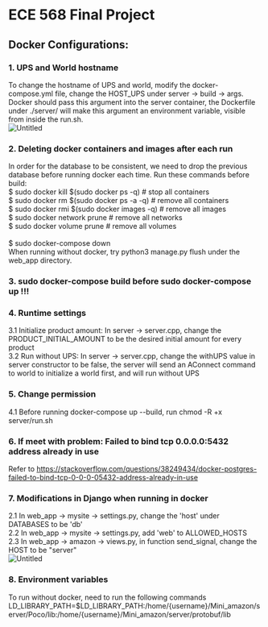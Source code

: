 ECE 568 Final Project
===

Docker Configurations: 
---
### 1. UPS and World hostname
To change the hostname of UPS and world, modify the docker-compose.yml file, change the HOST_UPS under server -> build -> args. Docker should pass this argument into the server container, the Dockerfile under ./server/ will make this argument an environment variable, visible from inside the run.sh.<br>
![Untitled](https://user-images.githubusercontent.com/49318361/164995413-2ea68d15-3080-49d1-9389-ab0cc8bebc5d.png)

### 2. Deleting docker containers and images after each run
In order for the database to be consistent, we need to drop the previous database before running docker each time. Run these commands before build:
 <br>
$ sudo docker kill $(sudo docker ps -q) # stop all containers <br>
$ sudo docker rm $(sudo docker ps -a -q) # remove all containers  <br>
$ sudo docker rmi $(sudo docker images -q) # remove all images <br>
$ sudo docker network prune # remove all networks <br>
$ sudo docker volume prune # remove all volumes  <br>
 <br>
 $ sudo docker-compose down <br>
When running without docker, try python3 manage.py flush under the web_app directory.

### 3. sudo docker-compose build before sudo docker-compose up !!!

### 4. Runtime settings
3.1 Initialize product amount: In server -> server.cpp, change the PRODUCT_INITIAL_AMOUNT to be the desired initial amount for every product<br>
3.2 Run without UPS: In server -> server.cpp, change the withUPS value in server constructor to be false, the server will send an AConnect command to world to initialize a world first, and will run without UPS<br>

### 5. Change permission
4.1 Before running docker-compose up --build, run chmod -R +x server/run.sh

### 6. If meet with problem: Failed to bind tcp 0.0.0.0:5432 address already in use
Refer to https://stackoverflow.com/questions/38249434/docker-postgres-failed-to-bind-tcp-0-0-0-05432-address-already-in-use

### 7. Modifications in Django when running in docker
2.1 In web_app -> mysite -> settings.py, change the 'host' under DATABASES to be 'db'<br>
2.2 In web_app -> mysite -> settings.py, add 'web' to ALLOWED_HOSTS<br>
2.3 In web_app -> amazon -> views.py, in function send_signal, change the HOST to be "server"<br>
![Untitled](https://user-images.githubusercontent.com/49318361/164996218-32bc3728-e6fa-4485-b15f-99719e42814d.png)

### 8. Environment variables
To run without docker, need to run the following commands <br> LD_LIBRARY_PATH=$LD_LIBRARY_PATH:/home/{username}/Mini_amazon/server/Poco/lib:/home/{username}/Mini_amazon/server/protobuf/lib

